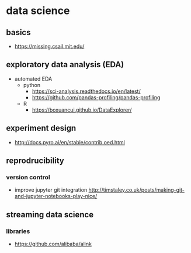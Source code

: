 # data science

## basics

- https://missing.csail.mit.edu/

## exploratory data analysis (EDA)

- automated EDA
  - python
    - https://sci-analysis.readthedocs.io/en/latest/
    - https://github.com/pandas-profiling/pandas-profiling
  - R
    - https://boxuancui.github.io/DataExplorer/

## experiment design

- http://docs.pyro.ai/en/stable/contrib.oed.html

## reprodrucibility
### version control
- improve jupyter git integration http://timstaley.co.uk/posts/making-git-and-jupyter-notebooks-play-nice/

## streaming data science
### libraries
- https://github.com/alibaba/alink
